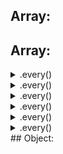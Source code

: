 ## Array:
## Array:
<details>
  <summary>.every()</summary>
  <p>
    
    [12, 5, 8, 130, 44].every(elem => elem >= 10) // false ; all els above 10
    
  </p>
</details>
<details>
  <summary>.every()</summary>
  <p>
    
    [12, 5, 8, 130, 44].every(elem => elem >= 10) // false ; all els above 10
    
  </p>
</details>
<details>
  <summary>.every()</summary>
  <p>
    
    [12, 5, 8, 130, 44].every(elem => elem >= 10) // false ; all els above 10
    
  </p>
</details>
<details>
  <summary>.every()</summary>
  <p>
    
    [12, 5, 8, 130, 44].every(elem => elem >= 10) // false ; all els above 10
    
  </p>
</details>
<details>
  <summary>.every()</summary>
  <p>
    
    [12, 5, 8, 130, 44].every(elem => elem >= 10) // false ; all els above 10
    
  </p>
</details>
<details>
  <summary>.every()</summary>
  <p>
    
    [12, 5, 8, 130, 44].every(elem => elem >= 10) // false ; all els above 10
    
  </p>
</details>
## Object:
